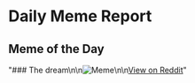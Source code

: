 # Daily Meme Report

## Meme of the Day
"### The dream\n\n![Meme](https://i.redd.it/esg1xd9xtbqf1.png)\n\n[View on Reddit](https://redd.it/1nlz25l)"
